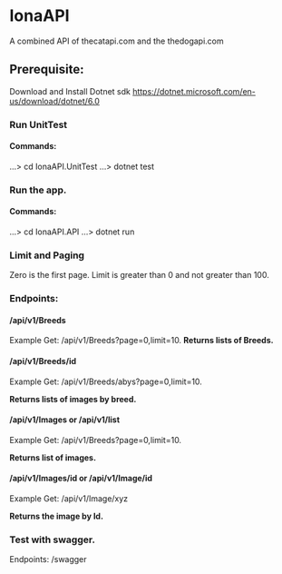 # IonaAPI
A combined API of thecatapi.com and the thedogapi.com

## Prerequisite:
Download and Install Dotnet sdk
https://dotnet.microsoft.com/en-us/download/dotnet/6.0

### Run UnitTest
#### Commands:
…> cd IonaAPI.UnitTest
…> dotnet test

### Run the app.
#### Commands:
…> cd IonaAPI.API
…> dotnet run

### Limit and Paging
Zero is the first page.
Limit is  greater than 0 and not greater than 100.

### Endpoints:
#### /api/v1/Breeds
Example
Get: /api/v1/Breeds?page=0,limit=10.
**Returns lists of Breeds.**

#### /api/v1/Breeds/id
Example
Get: /api/v1/Breeds/abys?page=0,limit=10.


**Returns lists of images by breed.**





#### /api/v1/Images or /api/v1/list
Example
Get: /api/v1/Breeds?page=0,limit=10.


**Returns list of images.**




#### /api/v1/Images/id or /api/v1/Image/id
Example
Get: /api/v1/Image/xyz





**Returns the image by Id.**

### Test with swagger.
Endpoints:
/swagger





